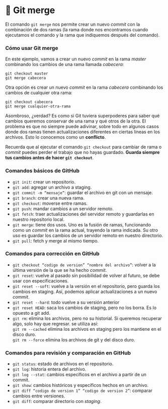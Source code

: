 # 💾 Git merge



El comando `git merge` nos permite crear un nuevo _commit_ con la combinación de dos ramas (la rama donde nos encontramos cuando ejecutamos el comando y la rama que indiquemos después del comando).

### Cómo usar Git merge

En este ejemplo, vamos a crear un nuevo _commit_ en la rama _master_ combinando los cambios de una rama llamada _cabecera_:

```
git checkout master
git merge cabecera
```

Otra opción es crear un nuevo _commit_ en la rama _cabecera_ combinando los cambios de cualquier otra rama:

```
git checkout cabecera
git merge cualquier-otra-rama
```

Asombroso, ¿verdad? Es como si Git tuviera superpoderes para saber qué cambios queremos conservar de una rama y qué otros de la otra. El problema es que no siempre puede adivinar, sobre todo en algunos casos donde dos ramas tienen actualizaciones diferentes en ciertas líneas en los archivos. Esto lo conocemos como un **conflicto**.

Recuerda que al ejecutar el comando `git checkout` para cambiar de rama o _commit_ puedes perder el trabajo que no hayas guardado. **Guarda siempre tus cambios antes de hacer `git checkout`**.

### Comandos básicos de GitHub

* `git init`: crear un repositorio.
* `git add`: agregar un archivo a staging.
* `git commit -m “mensaje”`: guardar el archivo en git con un mensaje.
* `git branch`: crear una nueva rama.
* `git checkout`: moverse entre ramas.
* `git push`: mandar cambios a un servidor remoto.
* `git fetch`: traer actualizaciones del servidor remoto y guardarlas en nuestro repositorio local.
* `git merge`: tiene dos usos. Uno es la fusión de ramas, funcionando como un _commit_ en la rama actual, trayendo la rama indicada. Su otro uso es guardar los cambios de un servidor remoto en nuestro directorio.
* `git pull`: fetch y merge al mismo tiempo.

### Comandos para corrección en GitHub

* `git checkout “codigo de version” “nombre del archivo”`: volver a la última versión de la que se ha hecho _commit_.
* `git reset`: vuelve al pasado sin posibilidad de volver al futuro, se debe usar con especificaciones.
* `git reset --soft`: vuelve a la versión en el repositorio, pero guarda los cambios en staging. Así, podemos aplicar actualizaciones a un nuevo _commit_.
* `git reset --hard`: todo vuelve a su versión anterior
* `git reset HEAD`: saca los cambios de staging, pero no los borra. Es lo opuesto a git add.
* `git rm`: elimina los archivos, pero no su historial. Si queremos recuperar algo, solo hay que regresar. se utiliza así:\
  `git rm --cached` elimina los archivos en staging pero los mantiene en el disco duro.\
  `git rm --force` elimina los archivos de git y del disco duro.

### Comandos para revisión y comparación en GitHub

* `git status`: estado de archivos en el repositorio.
* `git log`: historia entera del archivo.
* `git log --stat`: cambios específicos en el archivo a partir de un commit.
* `git show`: cambios históricos y específicos hechos en un archivo.
* `git diff “codigo de version 1” “codigo de version 2”`: comparar cambios entre versiones.
* `git diff`: comparar directorio con _staging_.
